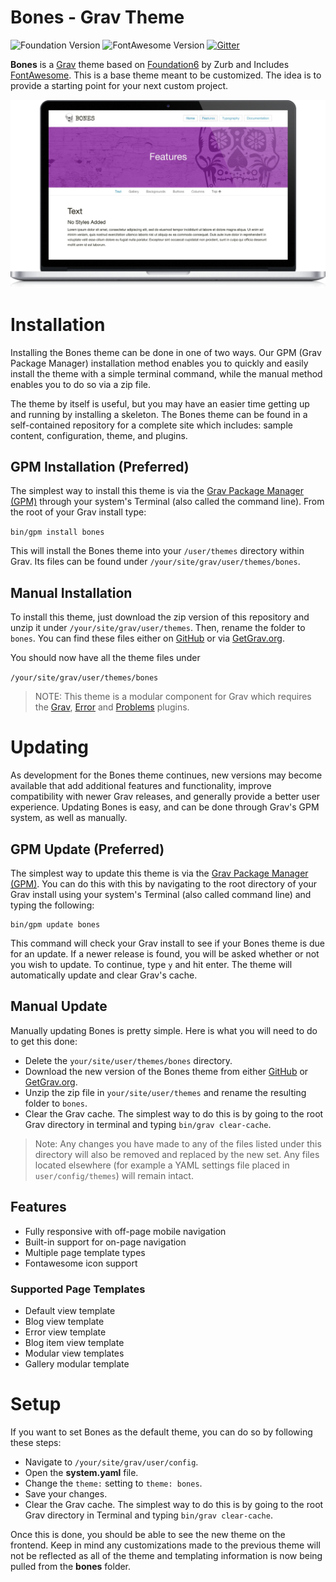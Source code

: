 # Bones - Grav Theme

![Foundation Version](https://img.shields.io/badge/Foundation-v6.1.1-orange.svg) 
![FontAwesome Version](https://img.shields.io/badge/FontAwesome-v4.5.0-blue.svg) 
[![Gitter](https://img.shields.io/gitter/room/nwjs/nw.js.svg)](http://sgne.ws/1KPEcMD)

**Bones** is a [Grav](http://getgrav.org) theme based on [Foundation6](http://foundation.zurb.com/) by Zurb and Includes [FontAwesome](https://fortawesome.github.io/Font-Awesome/). This is a base theme meant to be customized. The idea is to provide a starting point for your next custom project.


![Bones Screenshot](assets/bones-macbook-pro.png)


# Installation

Installing the Bones theme can be done in one of two ways. Our GPM (Grav Package Manager) installation method enables you to quickly and easily install the theme with a simple terminal command, while the manual method enables you to do so via a zip file. 

The theme by itself is useful, but you may have an easier time getting up and running by installing a skeleton. The Bones theme can be found in a self-contained repository for a complete site which includes: sample content, configuration, theme, and plugins.

## GPM Installation (Preferred)

The simplest way to install this theme is via the [Grav Package Manager (GPM)](http://learn.getgrav.org/advanced/grav-gpm) through your system's Terminal (also called the command line).  From the root of your Grav install type:

`bin/gpm install bones`

This will install the Bones theme into your `/user/themes` directory within Grav. Its files can be found under `/your/site/grav/user/themes/bones`.

## Manual Installation

To install this theme, just download the zip version of this repository and unzip it under `/your/site/grav/user/themes`. Then, rename the folder to `bones`. You can find these files either on [GitHub](https://github.com/getgrav/grav-theme-bones) or via [GetGrav.org](http://getgrav.org/downloads/themes).

You should now have all the theme files under

`/your/site/grav/user/themes/bones`

> NOTE: This theme is a modular component for Grav which requires the [Grav](http://github.com/getgrav/grav), [Error](https://github.com/getgrav/grav-theme-error) and [Problems](https://github.com/getgrav/grav-plugin-problems) plugins.

# Updating

As development for the Bones theme continues, new versions may become available that add additional features and functionality, improve compatibility with newer Grav releases, and generally provide a better user experience. Updating Bones is easy, and can be done through Grav's GPM system, as well as manually.

## GPM Update (Preferred)

The simplest way to update this theme is via the [Grav Package Manager (GPM)](http://learn.getgrav.org/advanced/grav-gpm). You can do this with this by navigating to the root directory of your Grav install using your system's Terminal (also called command line) and typing the following:

    bin/gpm update bones

This command will check your Grav install to see if your Bones theme is due for an update. If a newer release is found, you will be asked whether or not you wish to update. To continue, type `y` and hit enter. The theme will automatically update and clear Grav's cache.

## Manual Update

Manually updating Bones is pretty simple. Here is what you will need to do to get this done:

* Delete the `your/site/user/themes/bones` directory.
* Download the new version of the Bones theme from either [GitHub](https://github.com/getgrav/grav-theme-bones) or [GetGrav.org](http://getgrav.org/downloads/themes#extras).
* Unzip the zip file in `your/site/user/themes` and rename the resulting folder to `bones`.
* Clear the Grav cache. The simplest way to do this is by going to the root Grav directory in terminal and typing `bin/grav clear-cache`.

> Note: Any changes you have made to any of the files listed under this directory will also be removed and replaced by the new set. Any files located elsewhere (for example a YAML settings file placed in `user/config/themes`) will remain intact.

## Features

* Fully responsive with off-page mobile navigation
* Built-in support for on-page navigation
* Multiple page template types
* Fontawesome icon support

### Supported Page Templates

* Default view template
* Blog view template
* Error view template
* Blog item view template
* Modular view templates
* Gallery modular template

# Setup

If you want to set Bones as the default theme, you can do so by following these steps:

* Navigate to `/your/site/grav/user/config`.
* Open the **system.yaml** file.
* Change the `theme:` setting to `theme: bones`.
* Save your changes.
* Clear the Grav cache. The simplest way to do this is by going to the root Grav directory in Terminal and typing `bin/grav clear-cache`.

Once this is done, you should be able to see the new theme on the frontend. Keep in mind any customizations made to the previous theme will not be reflected as all of the theme and templating information is now being pulled from the **bones** folder.
